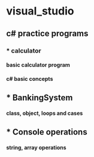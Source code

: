 # visual_studio
## c# practice programs
### * calculator 
####     basic calculator program
####     c# basic concepts
## * BankingSystem
####    class, object, loops and cases
## * Console operations
####    string, array operations
